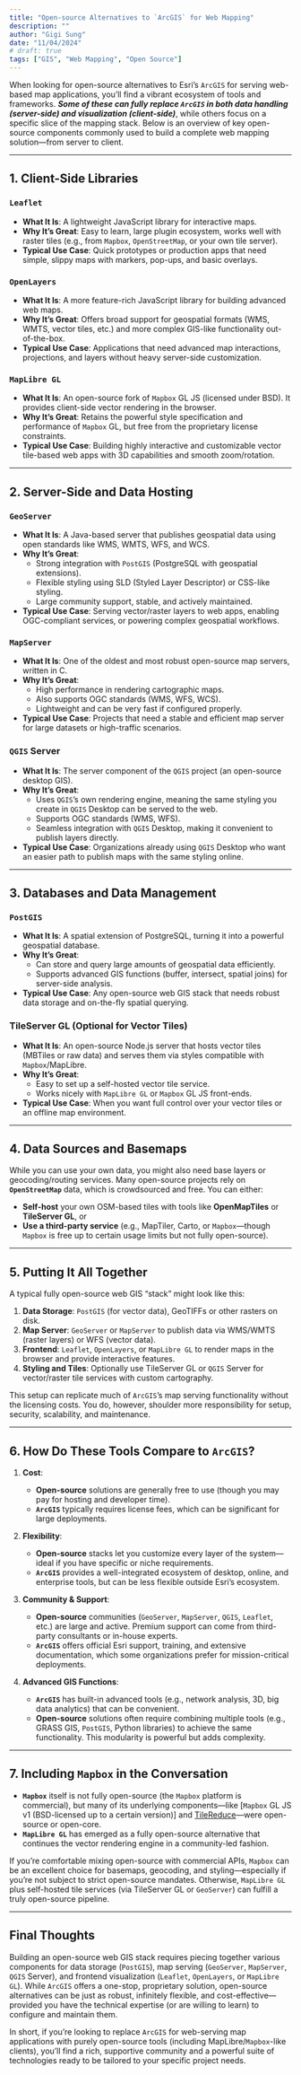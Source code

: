 ```yaml
---
title: "Open-source Alternatives to `ArcGIS` for Web Mapping"
description: ""
author: "Gigi Sung"
date: "11/04/2024"
# draft: true
tags: ["GIS", "Web Mapping", "Open Source"]
---
```

When looking for open-source alternatives to Esri’s `ArcGIS` for serving web-based map applications, you’ll find a vibrant ecosystem of tools and frameworks. ***Some of these can fully replace `ArcGIS` in both data handling (server-side) and visualization (client-side)***, while others focus on a specific slice of the mapping stack. Below is an overview of key open-source components commonly used to build a complete web mapping solution—from server to client.

---

## 1. Client-Side Libraries

### **`Leaflet`**
- **What It Is**: A lightweight JavaScript library for interactive maps.
- **Why It’s Great**: Easy to learn, large plugin ecosystem, works well with raster tiles (e.g., from `Mapbox`, `OpenStreetMap`, or your own tile server).
- **Typical Use Case**: Quick prototypes or production apps that need simple, slippy maps with markers, pop-ups, and basic overlays.

### **`OpenLayers`**
- **What It Is**: A more feature-rich JavaScript library for building advanced web maps.
- **Why It’s Great**: Offers broad support for geospatial formats (WMS, WMTS, vector tiles, etc.) and more complex GIS-like functionality out-of-the-box.
- **Typical Use Case**: Applications that need advanced map interactions, projections, and layers without heavy server-side customization.

### **`MapLibre GL`**
- **What It Is**: An open-source fork of `Mapbox` GL JS (licensed under BSD). It provides client-side vector rendering in the browser.
- **Why It’s Great**: Retains the powerful style specification and performance of `Mapbox` GL, but free from the proprietary license constraints.
- **Typical Use Case**: Building highly interactive and customizable vector tile-based web apps with 3D capabilities and smooth zoom/rotation.

---

## 2. Server-Side and Data Hosting

### **`GeoServer`**
- **What It Is**: A Java-based server that publishes geospatial data using open standards like WMS, WMTS, WFS, and WCS.
- **Why It’s Great**:  
  - Strong integration with `PostGIS` (PostgreSQL with geospatial extensions).  
  - Flexible styling using SLD (Styled Layer Descriptor) or CSS-like styling.  
  - Large community support, stable, and actively maintained.
- **Typical Use Case**: Serving vector/raster layers to web apps, enabling OGC-compliant services, or powering complex geospatial workflows.

### **`MapServer`**
- **What It Is**: One of the oldest and most robust open-source map servers, written in C.
- **Why It’s Great**:  
  - High performance in rendering cartographic maps.  
  - Also supports OGC standards (WMS, WFS, WCS).  
  - Lightweight and can be very fast if configured properly.
- **Typical Use Case**: Projects that need a stable and efficient map server for large datasets or high-traffic scenarios.

### **`QGIS` Server**
- **What It Is**: The server component of the `QGIS` project (an open-source desktop GIS).  
- **Why It’s Great**:  
  - Uses `QGIS`’s own rendering engine, meaning the same styling you create in `QGIS` Desktop can be served to the web.  
  - Supports OGC standards (WMS, WFS).  
  - Seamless integration with `QGIS` Desktop, making it convenient to publish layers directly.
- **Typical Use Case**: Organizations already using `QGIS` Desktop who want an easier path to publish maps with the same styling online.

---

## 3. Databases and Data Management

### **`PostGIS`**
- **What It Is**: A spatial extension of PostgreSQL, turning it into a powerful geospatial database.
- **Why It’s Great**:  
  - Can store and query large amounts of geospatial data efficiently.  
  - Supports advanced GIS functions (buffer, intersect, spatial joins) for server-side analysis.
- **Typical Use Case**: Any open-source web GIS stack that needs robust data storage and on-the-fly spatial querying.

### **TileServer GL** (Optional for Vector Tiles)
- **What It Is**: An open-source Node.js server that hosts vector tiles (MBTiles or raw data) and serves them via styles compatible with `Mapbox`/MapLibre.
- **Why It’s Great**:  
  - Easy to set up a self-hosted vector tile service.  
  - Works nicely with `MapLibre GL` or `Mapbox` GL JS front-ends.
- **Typical Use Case**: When you want full control over your vector tiles or an offline map environment.

---

## 4. Data Sources and Basemaps

While you can use your own data, you might also need base layers or geocoding/routing services. Many open-source projects rely on **`OpenStreetMap`** data, which is crowdsourced and free. You can either:

- **Self-host** your own OSM-based tiles with tools like **OpenMapTiles** or **TileServer GL**, or  
- **Use a third-party service** (e.g., MapTiler, Carto, or `Mapbox`—though `Mapbox` is free up to certain usage limits but not fully open-source).

---

## 5. Putting It All Together

A typical fully open-source web GIS “stack” might look like this:

1. **Data Storage**: `PostGIS` (for vector data), GeoTIFFs or other rasters on disk.  
2. **Map Server**: `GeoServer` or `MapServer` to publish data via WMS/WMTS (raster layers) or WFS (vector data).  
3. **Frontend**: `Leaflet`, `OpenLayers`, or `MapLibre GL` to render maps in the browser and provide interactive features.  
4. **Styling and Tiles**: Optionally use TileServer GL or `QGIS` Server for vector/raster tile services with custom cartography.  

This setup can replicate much of `ArcGIS`’s map serving functionality without the licensing costs. You do, however, shoulder more responsibility for setup, security, scalability, and maintenance.

---

## 6. How Do These Tools Compare to `ArcGIS`?

1. **Cost**:  
   - **Open-source** solutions are generally free to use (though you may pay for hosting and developer time).  
   - **`ArcGIS`** typically requires license fees, which can be significant for large deployments.

2. **Flexibility**:  
   - **Open-source** stacks let you customize every layer of the system—ideal if you have specific or niche requirements.  
   - **`ArcGIS`** provides a well-integrated ecosystem of desktop, online, and enterprise tools, but can be less flexible outside Esri’s ecosystem.

3. **Community & Support**:  
   - **Open-source** communities (`GeoServer`, `MapServer`, `QGIS`, `Leaflet`, etc.) are large and active. Premium support can come from third-party consultants or in-house experts.  
   - **`ArcGIS`** offers official Esri support, training, and extensive documentation, which some organizations prefer for mission-critical deployments.

4. **Advanced GIS Functions**:  
   - **`ArcGIS`** has built-in advanced tools (e.g., network analysis, 3D, big data analytics) that can be convenient.  
   - **Open-source** solutions often require combining multiple tools (e.g., GRASS GIS, `PostGIS`, Python libraries) to achieve the same functionality. This modularity is powerful but adds complexity.

---

## 7. Including `Mapbox` in the Conversation

- **`Mapbox`** itself is not fully open-source (the `Mapbox` platform is commercial), but many of its underlying components—like [`Mapbox` GL JS v1 (BSD-licensed up to a certain version)] and [TileReduce](https://github.com/`mapbox`/tile-reduce)—were open-source or open-core.  
- **`MapLibre GL`** has emerged as a fully open-source alternative that continues the vector rendering engine in a community-led fashion.

If you’re comfortable mixing open-source with commercial APIs, `Mapbox` can be an excellent choice for basemaps, geocoding, and styling—especially if you’re not subject to strict open-source mandates. Otherwise, `MapLibre GL` plus self-hosted tile services (via TileServer GL or `GeoServer`) can fulfill a truly open-source pipeline.

---

## Final Thoughts

Building an open-source web GIS stack requires piecing together various components for data storage (`PostGIS`), map serving (`GeoServer`, `MapServer`, `QGIS` Server), and frontend visualization (`Leaflet`, `OpenLayers`, or `MapLibre GL`). While `ArcGIS` offers a one-stop, proprietary solution, open-source alternatives can be just as robust, infinitely flexible, and cost-effective—provided you have the technical expertise (or are willing to learn) to configure and maintain them.

In short, if you’re looking to replace `ArcGIS` for web-serving map applications with purely open-source tools (including MapLibre/`Mapbox`-like clients), you’ll find a rich, supportive community and a powerful suite of technologies ready to be tailored to your specific project needs.